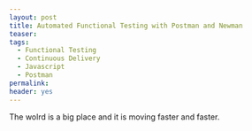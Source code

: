 ```yaml
---
layout: post
title: Automated Functional Testing with Postman and Newman
teaser:
tags:
  - Functional Testing
  - Continuous Delivery
  - Javascript
  - Postman
permalink:
header: yes
---
```


The wolrd is a big place and it is moving faster and faster.
